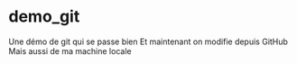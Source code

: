 # demo_git
Une démo de git qui se passe bien 
Et maintenant on modifie depuis GitHub
Mais aussi de ma machine locale